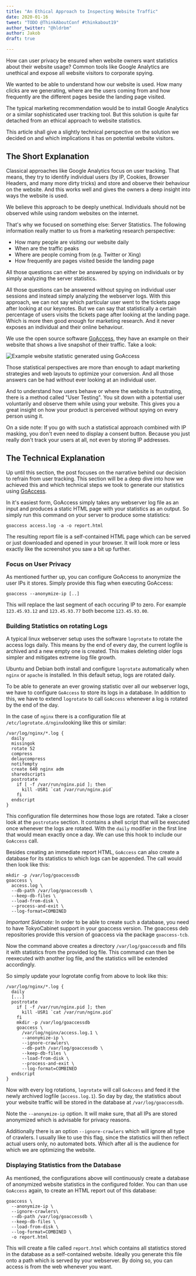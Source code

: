 ```yaml
---
title: "An Ethical Approach to Inspecting Website Traffic"
date: 2020-01-16
tweet: "TODO @ThinkAboutConf #thinkabout19"
author_twitter: "@hldrbm"
author: Jakob
draft: true

---
```


How can user privacy be ensured when website owners want statistics about their
website usage? Common tools like Google Analytics are unethical and expose all
website visitors to corporate spying.

We wanted to be able to understand how our website is used. How many clicks are
we generating, where are the users coming from and how frequently are the
different pages beside the landing page visited.

The typical marketing recommendation would be to install Google Analytics or a
similar sophisticated user tracking tool. But this solution is quite far
detached from an ethical approach to website statistics.

This article shall give a slightly technical perspective on the solution we
decided on and which implications it has on potential website visitors.

## The Short Explanation

Classical approaches like Google Analytics focus on user tracking. That means,
they try to identify individual users (by IP, Cookies, Browser Headers, and
many more dirty tricks) and store and observe their behaviour on the website.
And this works well and gives the owners a deep insight into ways the website
is used.

We believe this approach to be deeply unethical. Individuals should not be
observed while using random websites on the internet.

That's why we focused on something else: Server Statistics. The following
information really matter to us from a marketing research perspective:

* How many people are visiting our website daily
* When are the traffic peaks
* Where are people coming from (e.g. Twitter or Xing)
* How frequently are pages visited beside the landing page

All those questions can either be answered by spying on individuals or by
simply analyzing the server statistics. 

All those questions can be answered without spying on individual user sessions
and instead simply analyzing the webserver logs. With this approach, we can not
say which particular user went to the tickets page after looking at our
keynotes. But we can say that statistically a certain percentage of users
visits the tickets page after looking at the landing page. Which is more then
good enough for marketing research. And it never exposes an individual and
their online behaviour.

We use the open source software [GoAccess](https://goaccess.io/), they have an
example on their website that shows a live snapshot of their traffic. Take a
look:

![Example website statistic generated using GoAccess](/assets/images/blog/log-inspection/example-graph.png)

Those statistical perspectives are more than enough to adapt marketing
strategies and web layouts to optimize your conversion. And all those answers
can be had without ever looking at an individual user.

And to understand how users behave or where the website is frustrating, there
is a method called "User Testing". You sit down with a potential user
voluntarily and observe them while using your website. This gives you a great
insight on how your product is perceived without spying on every person using
it.

On a side note: If you go with such a statistical approach combined with IP
masking, you don't even need to display a consent button. Because you just
really don't track your users at all, not even by storing IP addresses.

## The Technical Explanation

Up until this section, the post focuses on the narrative behind our decision to
refrain from user tracking. This section will be a deep dive into how we
achieved this and which technical steps we took to generate our statistics
using [GoAccess](https://goaccess.io/).

In it's easiest form, GoAccess simply takes any webserver log file as an input
and produces a static HTML page with your statistics as an output. So simply
run this command on your server to produce some statistics:

~~~
goaccess access.log -a -o report.html
~~~

The resulting report file is a self-contained HTML page which can be served or
just downloaded and opened in your browser. It will look more or less exactly
like the screenshot you saw a bit up further.

### Focus on User Privacy

As mentioned further up, you can configure GoAccess to anonymize the user IPs
it stores. Simply provide this flag when executing GoAccess:

~~~
goaccess --anonymize-ip [..]
~~~

This will replace the last segment of each occuring IP to zero. For example
`123.45.93.12` and `123.45.93.77` both become `123.45.93.00`.

### Building Statistics on rotating Logs

A typical linux webserver setup uses the software `logrotate` to rotate the
access logs daily. This means by the end of every day, the current logfile is
archived and a new empty one is created. This makes deleting older logs simpler
and mitigates extreme log file growth.

Ubuntu and Debian both install and configure `logrotate` automatically when
`nginx` or `apache` is installed. In this default setup, logs are rotated
daily.

To be able to generate an ever growing statistic over all our webserver logs,
we have to configure `GoAccess` to store its logs in a database. In addition to
this, we have to extend `logrotate` to call `GoAccess` whenever a log is
rotated by the end of the day.

In the case of `nginx` there is a configuration file at
`/etc/logrotate.d/nginx`looking like this or similar:

~~~
/var/log/nginx/*.log {
  daily
  missingok
  rotate 52
  compress
  delaycompress
  notifempty
  create 640 nginx adm
  sharedscripts
  postrotate
    if [ -f /var/run/nginx.pid ]; then
      kill -USR1 `cat /var/run/nginx.pid`
    fi
  endscript
}
~~~

This configuration file determines how those logs are rotated. Take a closer
look at the `postrotate` section. It contains a shell script that will be
executed once whenever the logs are rotated. With the `daily` modifier in the
first line that would mean exactly once a day. We can use this hook to include
our `GoAccess` call.

Besides creating an immediate report HTML, `GoAccess` can also create a
database for its statistics to which logs can be appended. The call would then
look like this:

~~~
mkdir -p /var/log/goaccessdb
goaccess \
  access.log \
  --db-path /var/log/goaccessdb \
  --keep-db-files \
  --load-from-disk \
  --process-and-exit \
  --log-format=COMBINED
~~~

*Important Sidenote:* In order to be able to create such a database, you need
to have TokyoCabinet support in your goaccess version. The goaccess deb
repositories provide this version of goaccess via the package `goaccess-tcb`.

Now the command above creates a directory `/var/log/goaccessdb` and fills it
with statistics from the provided log file. This command can then be reexecuted
with another log file, and the statistics will be extended accordingly.

So simply update your logrotate config from above to look like this:

~~~
/var/log/nginx/*.log {
  daily
  [...]
  postrotate
    if [ -f /var/run/nginx.pid ]; then
      kill -USR1 `cat /var/run/nginx.pid`
    fi
    mkdir -p /var/log/goaccessdb
    goaccess \
      /var/log/nginx/access.log.1 \
      --anonymize-ip \
      --ignore-crawlers\
      --db-path /var/log/goaccessdb \
      --keep-db-files \
      --load-from-disk \
      --process-and-exit \
      --log-format=COMBINED
  endscript
}
~~~

Now with every log rotations, `logrotate` will call `GoAccess` and feed it the
newly archived logfile (`access.log.1`). So day by day, the statistics about
your website traffic will be stored in the database at `/var/log/goaccessdb`.

Note the `--anonymize-ip` option. It will make sure, that all IPs are stored
anonymized which is advisable for privacy reasons.

Additionally there is an option `--ignore-crawlers` which will ignore all type
of crawlers. I usually like to use this flag, since the statistics will then
reflect actual users only, no automated bots. Which after all is the audience
for which we are optimizing the website.

### Displaying Statistics from the Database

As mentioned, the configurations above will continuously create a database of
anonymized website statistics in the configured folder. You can than use
`GoAccess` again, to create an HTML report out of this database:

~~~
goaccess \
  --anonymize-ip \
  --ignore-crawlers\
  --db-path /var/log/goaccessdb \
  --keep-db-files \
  --load-from-disk \
  --log-format=COMBINED \
  -o report.html
~~~

This will create a file called `report.html` which contains all statistics
stored in the database as a self-contained website. Ideally you generate this
file onto a path which is served by your webserver. By doing so, you can access
is from the web whenever you want.
